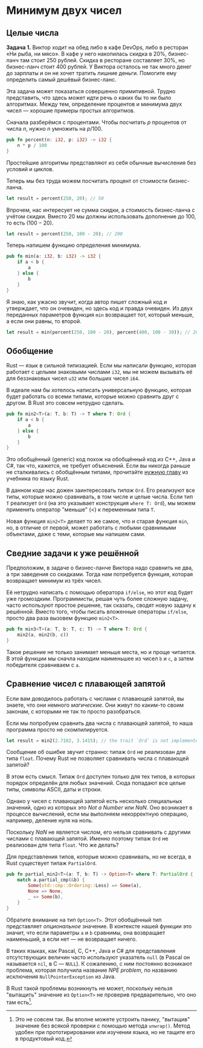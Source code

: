 # Минимум двух чисел

## Целые числа

**Задача 1.** Виктор ходит на обед либо в кафе DevOps, либо в ресторан «Ни рыба, ни мясо».
В кафе у него накопилась скидка в 20%, бизнес-ланч там стоит 250 рублей.
Скидка в ресторане составляет 30%, но бизнес-ланч стоит 400 рублей.
У Виктора осталось не так много денег до зарплаты и он не хочет тратить лишние деньги.
Помогите ему определить самый дешёвый бизнес-ланс.

Эта задача может показаться совершенно примитивной.
Трудно представить, что здесь может идти речь о каких бы то ни было алгоритмах.
Между тем, определение процентов и минимума двух чисел — хорошие примеры простых алгоритмов.

Сначала разберёмся с процентами.
Чтобы посчитать $p$ процентов от числа $n$, нужно $n$ умножить на $p/100$.

```rust
pub fn percent(n: i32, p: i32) -> i32 {
    n * p / 100
}
```

Простейшие алгоритмы представляют из себя обычные вычисления без условий и циклов.

Теперь мы без труда можем посчитать процент от стоимости бизнес-ланча.

```rust
let result = percent(250, 20); // 50
```

Впрочем, нас интересует не сумма скидки, а стоимость бизнес-ланча с учётом скидки.
Вместо $20%$ мы должны использовать дополнение до 100, то есть $(100 - 20)%$.

```rust
let result = percent(250, 100 - 20); // 200
```

Теперь напишем функцию определения минимума.

```rust
pub fn min(a: i32, b: i32) -> i32 {
    if a < b {
        a
    } else {
        b
    }
}
```

Я знаю, как ужасно звучит, когда автор пишет сложный код и утверждает, что он очевиден, но здесь код и правда очевиден.
Из двух переданных параметров функция `min` возвращает тот, который меньше, а если они равны, то второй.

```rust
let result = min(percent(250, 100 - 20), percent(400, 100 - 30)); // 200
```

## Обобщение

Rust — язык в сильной типизацией.
Если мы написали функцию, которая работает с целыми знаковыми числами `i32`, мы не можем вызывать её для беззнаковых чисел `u32` или больших чисел `i64`.

В идеале нам бы хотелось написать универсальную функцию, которая будет работать со всеми типами, которые можно сравнить друг с другом.
В Rust это совсем нетрудно сделать.

```rust
pub fn min2<T>(a: T, b: T) -> T where T: Ord {
    if a < b {
        a
    } else {
        b
    }
}
```

Это обобщённый (generic) код похож на обобщённый код из C++, Java и C#, так что, кажется, не требует объяснений.
Если вы никогда раньше не сталкивались с обобщённым типами, прочитайте [нужную главу](https://doc.rust-lang.ru/book/ch10-01-syntax.html) из учебника по языку Rust.

В данном коде нас дожен заинтересовать *типаж* `Ord`.
Его реализуют все типы, которые можно сравнивать, в том числе и целые числа.
Если тип `T` реализует `Ord` (на это указывает конструкция `where T: Ord`), мы можем применить оператор "меньше" (<) к переменным типа `T`.

Новая функция `min2<T>` делает то же самое, что и старая функция `min`, но, в отличие от первой, может работать с любыми сравнимыми объектами, даже с теми, которые мы напишем сами.

## Сведние задачи к уже решённой

Предположим, в задаче о бизнес-ланче Виктора надо сравнить не два, а три заведения со скидками.
Тогда нам потребуется функция, которая возвращает минимум из трёх чисел.

Её нетрудно написать с помощью обератора `if/else`, но этот код будет уже громоздким.
Программисты, решая чуть более сложную задачу, часто используют простое решение, так сказать, сводят новую задачу к решённой.
Вместо того, чтобы писать вложенные операторы `if/else`, просто два раза вызовем функцию `min2<T>`.

```rust
pub fn min3<T>(a: T, b: T, c: T) -> T where T: Ord {
    min2(a, min2(b, c))
}
```

Такое решение не только занимает меньше места, но и проще читается.
В этой функции мы сначла находим наименьшее из чисел `b` и `c`, а затем победителя сравниваем с `a`.

## Сравнение чисел с плавающей запятой

Если вам доводилось работать с числами с плавающей запятой, вы знаете, что они немного *магические*.
Они живут по каким-то своим законам, с которыми не так то просто разобраться.

Если мы попробуем сравнить два числа с плавающей запятой, то наша программа просто не скомпилируется.

```rust
let result = min2(2.7182, 3.1415); // the trait `Ord` is not implemented for `{float}`
```

Сообщение об ошибке звучит странно: типаж `Ord` не реализован для типа `float`. Почему Rust не позволяет сравнивать числа с плавающей запятой?

В этом есть смысл. Типаж `Ord` доступен только для тех типов, в которых порядок определён для любых значений. Сюда попадают все целые типы, символы ASCII, даты и строки.

Однако у чисел с плавающей запятой есть несколько специальных значений, одно из которых это *Not a Number* или *NaN*. Оно возникает в процессе вычислений, если мы выполняем некорректную операцию, например, деление нуля на ноль.

Поскольку *NaN* не является числом, его нельзя сравнивать с другими числами с плавающей запятой.
Именно поэтому типаж `Ord` не реализован для типа `float`.
Что же делать?

Для представления типов, которые можно сравнивать, но не всегда, в Rust существует типаж `PartialOrd`.

```rust
pub fn partial_min2<T>(a: T, b: T) -> Option<T> where T: PartialOrd {
    match a.partial_cmp(&b) {
        Some(std::cmp::Ordering::Less) => Some(a),
        None => None,
        _ => Some(b),
    }
}
```

Обратите внимание на тип `Option<T>`.
Этот обобщённый тип представляет *опциональное* значение.
В контексте нашей функции это значит, что если параметры `a` и `b` сравнимы, она возвращает наименьший, а если нет — не возвращает ничего.

В таких языках, как Pascal, C, C++, Java и C# для представления отсутствующих величин часто используют указатель `null` (в Pascal он называется `nil`, в C — `NULL`).
К сожалению, с ним постоянно возникают проблема, которая получила название *NPE problem*, по названию исключения `NullPointerException` из Java.

В Rust такой проблемы возникнуть не может, поскольку нельзя "вытащить" значение из `Option<T>` не проверив предварительно, что оно там есть[^1].

[^1]: Это не совсем так.
Вы вполне можете устроить панику, "вытащив" значение без всякой проверки с помощью метода `unwrap()`.
Метод удобен при прототирировании или изучении языка, но не тащите его в продуктовый код.
